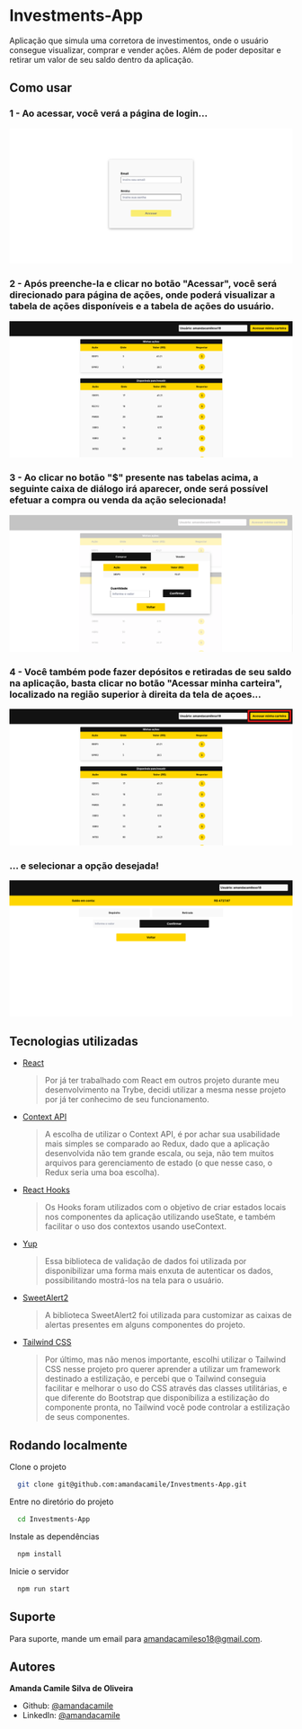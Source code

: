 
# Investments-App

Aplicação que simula uma corretora de investimentos, onde o usuário consegue visualizar, comprar e vender ações. Além de poder depositar e retirar um valor de seu saldo dentro da aplicação.

##  Como usar

###  1 - Ao acessar, você verá a página de login...

![ Imagem da tela de Login ](https://github.com/amandacamile/Investments-App/blob/main/readme-images/tela-de-login.png)


###  2 - Após preenche-la e clicar no botão "Acessar", você será direcionado para página de ações, onde poderá visualizar a tabela de ações disponíveis e a tabela de ações do usuário.

![ Imagem da tela de ações ](https://github.com/amandacamile/Investments-App/blob/main/readme-images/tela-de-acoes.png)


###  3 - Ao clicar no botão "$" presente nas tabelas acima, a seguinte caixa de diálogo irá aparecer, onde será possível efetuar a compra ou venda da ação selecionada!

![ Imagem da tela de compra e venda ](https://github.com/amandacamile/Investments-App/blob/main/readme-images/tela-de-compra-e-venda.png)


###  4 - Você também pode fazer depósitos e retiradas de seu saldo na aplicação, basta clicar no botão "Acessar minha carteira", localizado na região superior à direita da tela de açoes...

![ Imagem com instrução de qual botão clicar ](https://github.com/amandacamile/Investments-App/blob/main/readme-images/instrucao-botao-carteira.png)
### ... e selecionar a opção desejada!
![ Imagem da tela de depósito e retirada (carteira) ](https://github.com/amandacamile/Investments-App/blob/main/readme-images/tela-de-carteira.png)


## Tecnologias utilizadas
- [React](https://reactjs.org/)
    >Por já ter trabalhado com React em outros projeto durante meu desenvolvimento na Trybe, decidi utilizar a mesma nesse projeto por já ter conhecimo de seu funcionamento.
- [Context API](https://pt-br.reactjs.org/docs/context.html)
    >A escolha de utilizar o Context API, é por achar sua usabilidade mais simples se comparado ao Redux, dado que a aplicação desenvolvida não tem grande escala, ou seja, não tem muitos arquivos para gerenciamento de estado (o que nesse caso, o Redux seria uma boa escolha).
- [React Hooks](https://pt-br.reactjs.org/docs/hooks-intro.html)
    >Os Hooks foram utilizados com o objetivo de criar estados locais nos componentes da aplicação utilizando useState, e também facilitar o uso dos contextos usando useContext.
- [Yup](https://www.npmjs.com/package/yup)
    >Essa biblioteca de validação de dados foi utilizada por disponibilizar uma forma mais enxuta de autenticar os dados, possibilitando mostrá-los na tela para o usuário. 
- [SweetAlert2](https://sweetalert2.github.io/)
    >A biblioteca SweetAlert2 foi utilizada para customizar as caixas de alertas presentes em alguns componentes do projeto.
- [Tailwind CSS](https://tailwindcss.com/docs/installation)
    >Por último, mas não menos importante, escolhi utilizar o Tailwind CSS nesse projeto pro querer aprender a utilizar um framework destinado a estilização, e percebi que o Tailwind conseguia facilitar e melhorar o uso do CSS através das classes utilitárias, e que diferente do Bootstrap que disponibiliza a estilização do componente pronta, no Tailwind você pode controlar a estilização de seus componentes.
    

## Rodando localmente

Clone o projeto

```bash
  git clone git@github.com:amandacamile/Investments-App.git
```

Entre no diretório do projeto

```bash
  cd Investments-App
```

Instale as dependências

```bash
  npm install
```

Inicie o servidor

```bash
  npm run start
```


## Suporte

Para suporte, mande um email para amandacamileso18@gmail.com.


## Autores

**Amanda Camile Silva de Oliveira**
- Github: [@amandacamile](https://www.github.com/amandacamile)
- LinkedIn: [@amandacamile](https://www.linkedin.com/in/amandacamile/)
